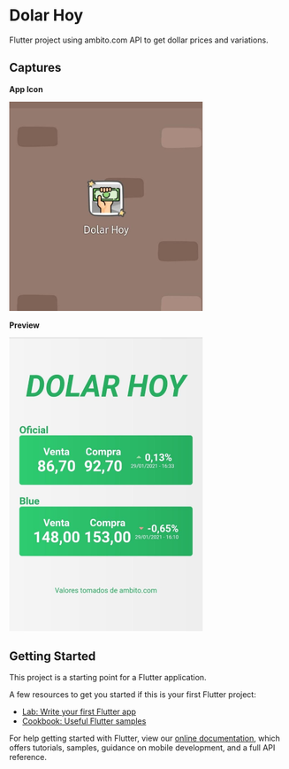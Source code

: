 # Dolar Hoy

Flutter project using ambito.com API to get dollar prices and variations.

## Captures

**App Icon**

<img src="assets/images/preview-2.jpeg" width="350" title="App Icon">


**Preview**

<img src="assets/images/preview-1.jpeg" width="350" title="Preview">

## Getting Started

This project is a starting point for a Flutter application.

A few resources to get you started if this is your first Flutter project:

- [Lab: Write your first Flutter app](https://flutter.dev/docs/get-started/codelab)
- [Cookbook: Useful Flutter samples](https://flutter.dev/docs/cookbook)

For help getting started with Flutter, view our
[online documentation](https://flutter.dev/docs), which offers tutorials,
samples, guidance on mobile development, and a full API reference.
